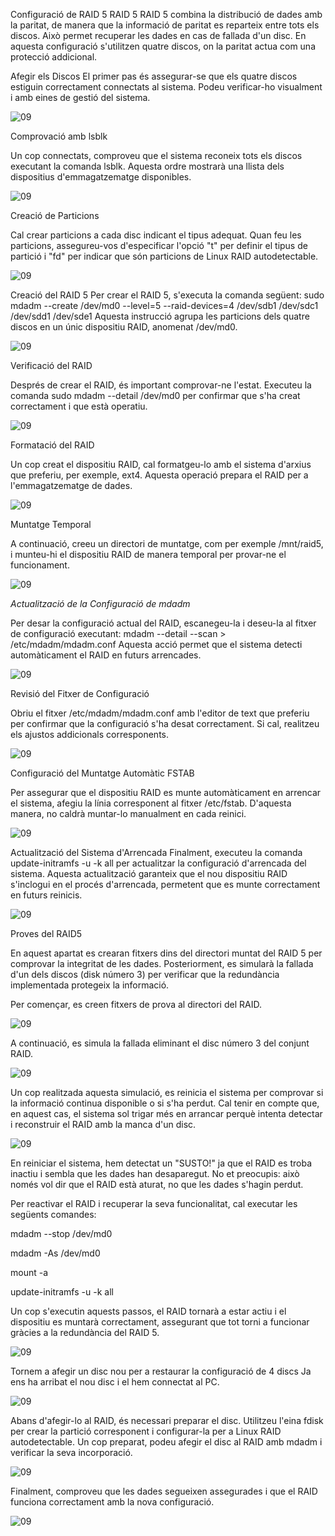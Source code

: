 Configuració de RAID 5
RAID 5
RAID 5 combina la distribució de dades amb la paritat, de manera que la informació de paritat es reparteix entre tots els discos. Això permet recuperar les dades en cas de fallada d'un disc. En aquesta configuració s'utilitzen quatre discos, on la paritat actua com una protecció addicional.

Afegir els Discos
El primer pas és assegurar-se que els quatre discos estiguin correctament connectats al sistema. Podeu verificar-ho visualment i amb eines de gestió del sistema.

![09](IMAGES/1.png)

Comprovació amb lsblk

Un cop connectats, comproveu que el sistema reconeix tots els discos executant la comanda lsblk. Aquesta ordre mostrarà una llista dels dispositius d'emmagatzematge disponibles.


![09](IMAGES/2.png)

Creació de Particions

Cal crear particions a cada disc indicant el tipus adequat. Quan feu les particions, assegureu-vos d'especificar l'opció "t" per definir el tipus de partició i "fd" per indicar que són particions de Linux RAID autodetectable.

![09](IMAGES/3.png)

Creació del RAID 5
Per crear el RAID 5, s'executa la comanda següent:
sudo mdadm --create /dev/md0 --level=5 --raid-devices=4 /dev/sdb1 /dev/sdc1 /dev/sdd1 /dev/sde1
Aquesta instrucció agrupa les particions dels quatre discos en un únic dispositiu RAID, anomenat /dev/md0.


![09](IMAGES/4.png)


Verificació del RAID

Després de crear el RAID, és important comprovar-ne l'estat. Executeu la comanda sudo mdadm --detail /dev/md0 per confirmar que s'ha creat correctament i que està operatiu.


![09](IMAGES/5.png)


Formatació del RAID

Un cop creat el dispositiu RAID, cal formatgeu-lo amb el sistema d'arxius que preferiu, per exemple, ext4. Aquesta operació prepara el RAID per a l'emmagatzematge de dades.


![09](IMAGES/6.png)


Muntatge Temporal

A continuació, creeu un directori de muntatge, com per exemple /mnt/raid5, i munteu-hi el dispositiu RAID de manera temporal per provar-ne el funcionament.


![09](IMAGES/7.png)


*Actualització de la Configuració de mdadm*


Per desar la configuració actual del RAID, escanegeu-la i deseu-la al fitxer de configuració executant:
mdadm --detail --scan > /etc/mdadm/mdadm.conf
Aquesta acció permet que el sistema detecti automàticament el RAID en futurs arrencades.


![09](IMAGES/8.png)


Revisió del Fitxer de Configuració

Obriu el fitxer /etc/mdadm/mdadm.conf amb l'editor de text que preferiu per confirmar que la configuració s'ha desat correctament. Si cal, realitzeu els ajustos addicionals corresponents.


![09](IMAGES/9.png)


Configuració del Muntatge Automàtic FSTAB

Per assegurar que el dispositiu RAID es munte automàticament en arrencar el sistema, afegiu la línia corresponent al fitxer /etc/fstab. D'aquesta manera, no caldrà muntar-lo manualment en cada reinici.


![09](IMAGES/10.png)


Actualització del Sistema d'Arrencada
Finalment, executeu la comanda update-initramfs -u -k all per actualitzar la configuració d'arrencada del sistema. Aquesta actualització garanteix que el nou dispositiu RAID s'inclogui en el procés d'arrencada, permetent que es munte correctament en futurs reinicis.


![09](IMAGES/11.png)


Proves del RAID5

En aquest apartat es crearan fitxers dins del directori muntat del RAID 5 per comprovar la integritat de les dades. Posteriorment, es simularà la fallada d'un dels discos (disk número 3) per verificar que la redundància implementada protegeix la informació.

Per començar, es creen fitxers de prova al directori del RAID.

![09](IMAGES/12.png)

A continuació, es simula la fallada eliminant el disc número 3 del conjunt RAID.

![09](IMAGES/13.png)

Un cop realitzada aquesta simulació, es reinicia el sistema per comprovar si la informació continua disponible o si s'ha perdut. Cal tenir en compte que, en aquest cas, el sistema sol trigar més en arrancar perquè intenta detectar i reconstruir el RAID amb la manca d'un disc.

![09](IMAGES/14.png)

En reiniciar el sistema, hem detectat un "SUSTO!" ja que el RAID es troba inactiu i sembla que les dades han desaparegut. No et preocupis: això només vol dir que el RAID està aturat, no que les dades s'hagin perdut.

Per reactivar el RAID i recuperar la seva funcionalitat, cal executar les següents comandes:


mdadm --stop /dev/md0  

mdadm -As /dev/md0  

mount -a 

update-initramfs -u -k all  

Un cop s'executin aquests passos, el RAID tornarà a estar actiu i el dispositiu es muntarà correctament, assegurant que tot torni a funcionar gràcies a la redundància del RAID 5.

![09](IMAGES/15.png)

Tornem a afegir un disc nou per a restaurar la configuració de 4 discs
Ja ens ha arribat el nou disc i el hem connectat al PC.


![09](IMAGES/16.png)


Abans d'afegir-lo al RAID, és necessari preparar el disc. Utilitzeu l'eina fdisk per crear la partició corresponent i configurar-la per a Linux RAID autodetectable. Un cop preparat, podeu afegir el disc al RAID amb mdadm i verificar la seva incorporació.


![09](IMAGES/17.png)


Finalment, comproveu que les dades segueixen assegurades i que el RAID funciona correctament amb la nova configuració.

![09](IMAGES/18.png)
